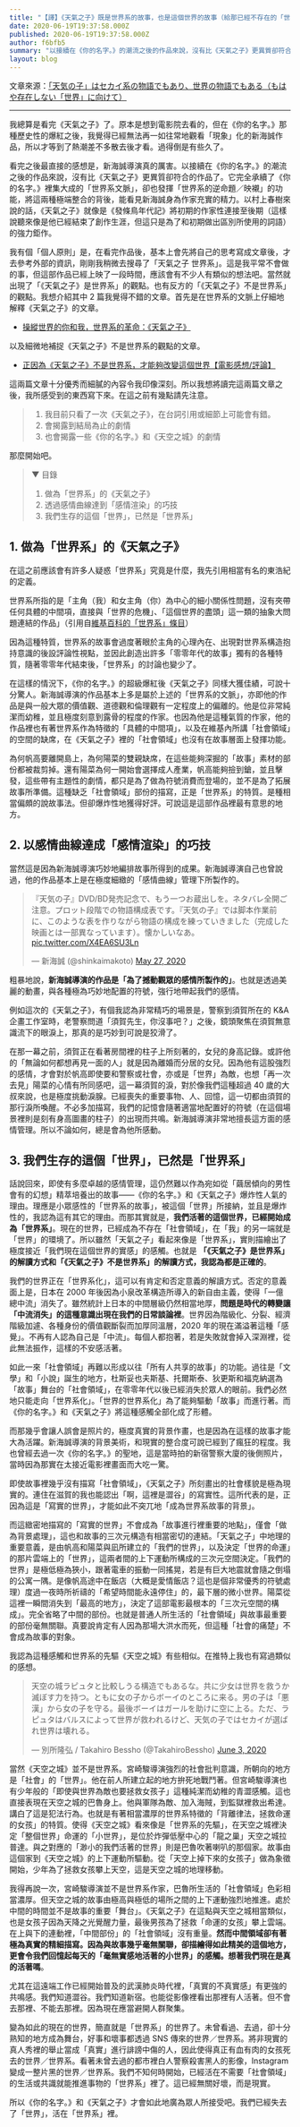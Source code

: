 ```yaml
---
title: "【譯】《天氣之子》既是世界系的故事，也是這個世界的故事（給那已經不存在的「世界」）"
date: 2020-06-19T19:37:58.000Z
published: 2020-06-19T19:37:58.000Z
author: f6bfb5
summary: "以接續在《你的名字。》的潮流之後的作品來說，沒有比《天氣之子》更異質卻符合的作品了。它完全承續了《你的名字。》裡集大成的「世界系文脈」，卻也發揮「世界系的逆命題／映襯」的功能，將這兩種極端整合的背後，能看見新海誠身為作家充實的精力。"
layout: blog
---
```


文章來源：[「天気の子」はセカイ系の物語でもあり、世界の物語でもある（もはや存在しない「世界」に向けて）](https://note.com/takahirobessho/n/n2b4a3f29a804)

---

我總算是看完《天氣之子》了。原本是想到電影院去看的，但在《你的名字。》那種歷史性的爆紅之後，我覺得已經無法再一如往常地觀看「現象」化的新海誠作品，所以才等到了熱潮差不多散去後才看。過得倒是有些久了。

看完之後最直接的感想是，新海誠導演真的厲害。以接續在《你的名字。》的潮流之後的作品來說，沒有比《天氣之子》更異質卻符合的作品了。它完全承續了《你的名字。》裡集大成的「世界系文脈」，卻也發揮「世界系的逆命題／映襯」的功能，將這兩種極端整合的背後，能看見新海誠身為作家充實的精力。以村上春樹來說的話，《天氣之子》就像是《發條鳥年代記》將初期的作家性連接至後期（這樣說聽來像是他已經結束了創作生涯，但這只是為了和初期做出區別所使用的詞語）的強力鉅作。

我有個「個人原則」是，在看完作品後，基本上會先將自己的思考寫成文章後，才去參考外部的資訊，剛剛我稍微去搜尋了「天氣之子 世界系」。這是我平常不會做的事，但這部作品已經上映了一段時間，應該會有不少人有類似的想法吧。當然就出現了「《天氣之子》是世界系」的觀點。也有反方的「《天氣之子》不是世界系」的觀點。我想介紹其中 2 篇我覺得不錯的文章。首先是在世界系的文脈上仔細地解釋《天氣之子》的文章。

- [操縱世界的你和我，世界系的革命：《天氣之子》](https://note.com/ring31800/n/nf549dfd0c74f)

以及細微地補捉《天氣之子》不是世界系的觀點的文章。

- [正因為《天氣之子》不是世界系，才能夠改變這個世界【電影感想/評論】](http://arcadia11.hatenablog.com/entry/2019/08/21/180000)

這兩篇文章十分優秀而細膩的內容令我印像深刻。所以我想將讀完這兩篇文章之後，我所感受到的東西寫下來。在這之前有幾點請先注意。

> 1. 我目前只看了一次《天氣之子》，在台詞引用或細節上可能會有錯。
> 2. 會揭露到結局為止的劇情
> 3. 也會揭露一些《你的名字。》和《天空之城》的劇情

那麼開始吧。

> ▼ 目錄
>
> 1. 做為「世界系」的《天氣之子》
> 2. 透過感情曲線達到「感情渲染」的巧技
> 3. 我們生存的這個「世界」，已然是「世界系」

## 1. 做為「世界系」的《天氣之子》

在這之前應該會有許多人疑惑「世界系」究竟是什麼，我先引用相當有名的東浩紀的定義。

世界系所指的是「主角（我）和女主角（你）為中心的細小關係性問題，沒有夾帶任何具體的中間項，直接與「世界的危機」、「這個世界的盡頭」這一類的抽象大問題連結的作品」（引用自[維基百科的「世界系」條目](https://ja.wikipedia.org/wiki/%E3%82%BB%E3%82%AB%E3%82%A4%E7%B3%BB)）

因為這種特質，世界系的故事會過度著眼於主角的心理內在、出現對世界系構造抱持意識的後設評論性視點，並因此創造出許多「零零年代的故事」獨有的各種特質，隨著零零年代結束後，「世界系」的討論也變少了。

在這樣的情況下，《你的名字。》的超級爆紅後《天氣之子》同樣大獲佳績，可說十分驚人。新海誠導演的作品基本上多是屬於上述的「世界系的文脈」，亦即他的作品是與一般大眾的價值觀、道德觀和倫理觀有一定程度上的偏離的。他是位非常純潔而幼稚，並且極度刻意到露骨的程度的作家。也因為他是這種氣質的作家，他的作品裡也有著世界系作為特徵的「具體的中間項」，以及在維基內所講「社會領域」的空間的缺席，在《天氣之子》裡的「社會領域」也沒有在故事層面上發揮功能。

為何帆高要離開島上，為何陽菜的雙親缺席，在這些能夠深掘的「故事」素材的部份都被裁剪掉。還有陽菜為何一開始會選擇成人產業，帆高能夠撿到鎗，並且擊發，這些帶有主題性的劇情，都只是為了做為符號消費而登場的，並不是為了拓展故事所準備。這種缺乏「社會領域」部份的描寫，正是「世界系」的特質。是種相當偏頗的說故事法。但卻爆炸性地獲得好評。可說這是這部作品裡最有意思的地方。

## 2. 以感情曲線達成「感情渲染」的巧技

當然這是因為新海誠導演巧妙地編排故事所得到的成果。新海誠導演自己也曾說過，他的作品基本上是在極度細緻的「感情曲線」管理下所製作的。

<blockquote class="twitter-tweet"><p lang="ja" dir="ltr">『天気の子』DVD/BD発売記念で、もう一つお蔵出しを。ネタバレ全開ご注意。プロット段階での物語構成表です。『天気の子』では脚本作業前に、このような表を作りながら物語の構成を練っていきました（完成した映画とは一部異なっています）。懐かしいなあ。 <a href="https://t.co/X4EA6SU3Ln">pic.twitter.com/X4EA6SU3Ln</a></p>&mdash; 新海誠 (@shinkaimakoto) <a href="https://twitter.com/shinkaimakoto/status/1265554723358334978?ref_src=twsrc%5Etfw">May 27, 2020</a></blockquote>

粗暴地說，**新海誠導演的作品是「為了撼動觀眾的感情所製作的」**。也就是透過美麗的動畫，與各種極為巧妙地配置的符號，強行地帶起我們的感情。

例如這次的《天氣之子》，有個我認為非常精巧的場景是，警察到須賀所在的 K&A 企畫工作室時，老警察問道「須賀先生，你沒事吧？」之後，鏡頭聚焦在須賀無意識流下的眼淚上，那真的是巧妙到可說是狡滑了。

在那一幕之前，須賀正在看著房間裡的柱子上所刻著的，女兒的身高記錄。或許他的「無論如何都想再見一面的人」就是因為離婚而分居的女兒。因為他有這股強烈的感情，才會對於帆高即使要和警察或社會，亦或是「世界」為敵，也想「再一次去見」陽菜的心情有所同感吧，這一幕須賀的淚，對於像我們這種超過 40 歲的大叔來說，也是極度挑動淚腺。已經喪失的重要事物、人、回憶，這一切都由須賀的那行淚所喚醒。不必多加描寫，我們的記憶會隨著適當地配置好的符號（在這個場景裡則是刻有身高圖畫的柱子）的出現而共鳴。新海誠導演非常地擅長這方面的感情管理。所以不論如何，總是會為他所感動。

## 3. 我們生存的這個「世界」，已然是「世界系」

話說回來，即使有多麼卓越的感情管理，這仍然難以作為宛如從「繭居傾向的男性會有的幻想」精萃培養出的故事——《你的名字。》和《天氣之子》爆炸性人氣的理由。理應是小眾感性的「世界系的故事」，被這個「世界」所接納，並且是爆炸性的，我認為這有其它的理由。而那其實就是，**我們活著的這個世界，已經開始成為「世界系」**。現在的世界，已經成為不存在「社會領域」，在「我」的另一端就是「世界」的環境了。所以雖然「天氣之子」看起來像是「世界系」，實則描繪出了極度接近「我們現在這個世界的實感」的感觸。也就是 **「《天氣之子》是世界系」的解讀方式和「《天氣之子》不是世界系」的解讀方式，我認為都是正確的**。

我們的世界正在「世界系化」，這可以有肯定和否定意義的解讀方式。否定的意義面上是，日本在 2000 年後因為小泉改革構造所導入的新自由主義，使得「一億總中流」消失了。雖然統計上日本的中間層級仍然相當地厚，**問題是時代的轉變讓「中流消失」的這種意識出現在我們的日常談論裡**。世界因為階級化、分裂、經濟階級加遽、各種身份的價值觀斷裂而加厚同溫層，2020 年的現在滿溢著這種「感覺」。不再有人認為自己是「中流」。每個人都抱著，若是失敗就會掉入深淵裡，從此無法振作，這樣的不安感活著。

如此一來「社會領域」再難以形成以往「所有人共享的故事」的功能。過往是「文學」和「小說」誕生的地方，杜斯妥也夫斯基、托爾斯泰、狄更斯和福克納選為「故事」舞台的「社會領域」，在零零年代以後已經消失於眾人的眼前。我們必然地只能走向「世界系化」。「世界的世界系化」為了能夠驅動「故事」而進行著。而《你的名字。》和《天氣之子》將這種感觸全部化成了形體。

而那幾乎會讓人誤會是照片的，極度真實的背景作畫，也是因為在這樣的故事才能大為活躍。新海誠導演的背景美術，和現實的整合度可說已經到了瘋狂的程度。我也曾經去過一次《你的名字。》的聖地，這是當時拍的新宿警察大廈的後側照片，當時因為那實在太接近電影裡畫面而大吃一驚。

即使故事裡幾乎沒有描寫「社會領域」，《天氣之子》所刻畫出的社會樣貌是極為現實的。連住在滋賀的我也能認出「啊，這裡是澀谷」的寫實性。這所代表的是，正因為這是「寫實的世界」，才能如此不突兀地「成為世界系故事的背景」。

而這緻密地描寫的「寫實的世界」不會成為「故事進行裡重要的地點」，僅會「做為背景處理」，這也和故事的三次元構造有相當密切的連結。「天氣之子」中地理的重要意義，是由帆高和陽菜與凪所建立的「我們的世界」，以及決定「世界的命運」的那片雲端上的「世界」，這兩者間的上下運動所構成的三次元空間決定。「我們的世界」是極低極為狹小，跟著電車的振動一同搖晃，若是有巨大地震就會隨之倒塌的公寓一隅。是像帆高途中在飯店（大概是愛情飯店？這也是個非常優秀的符號處理）度過一夜時所祈禱的「希望時間能永遠停住」的，最下層的微小世界。陽菜從這裡一瞬間消失到「最高的地方」，決定了這部電影最根本的「三次元空間的構成」。完全省略了中間的部份。也就是普通人所生活的「社會領域」與故事最重要的部份毫無關聯。真要說肯定有人因為那場大洪水而死，但這種「社會的痛楚」不會成為故事的對象。

我認為這種感觸和世界系的先驅《天空之城》有些相似。在推特上我也有寫過類似的感想。

<blockquote class="twitter-tweet"><p lang="ja" dir="ltr">天空の城ラピュタと比較しうる構造でもあるな。共に少女は世界を救うか滅ぼす力を持つ。ともに女の子からボーイのところに来る。男の子は「悪漢」から女の子を守る。最後ボーイはガールを助けに空に上る。ただ、ラピュタはバルスによって世界が救われるけど、天気の子ではセカイが選ばれ世界は壊れる。</p>&mdash; 別所隆弘 / Takahiro Bessho (@TakahiroBessho) <a href="https://twitter.com/TakahiroBessho/status/1268241292426788864?ref_src=twsrc%5Etfw">June 3, 2020</a></blockquote>

當然《天空之城》並不是世界系。宮崎駿導演強烈的社會批判意識，所朝向的地方是「社會」的「世界」。他在前人所建立起的地方拚死地戰鬥著。但宮崎駿導演也有少年般的「即使與世界為敵也要拯救女孩子」這種純潔而幼稚的青澀感觸。這也直接表現在天空之城的巴魯身上。他與軍隊為敵、加入海賊，到監獄裡救出希達。講白了這是犯法行為。也就是有著相當濃厚的世界系特徵的「背離律法，拯救命運的女孩」的特質。使得《天空之城》看來像是「世界系的先驅」，在天空之城裡決定「整個世界」命運的「小世界」，是位於炸彈低壓中心的「龍之巢」天空之城拉普達。與之對應的「渺小的我們活著的世界」則是巴魯吹著喇叭的那個家。故事由這個家到《天空之城》的上下運動所驅動。從「天空上掉下來的女孩子」做為象徵開始，少年為了拯救女孩攀上天空，這是天空之城的地理移動。

我得再說一次，宮崎駿導演並不是世界系作家，巴魯所生活的「社會領域」色彩相當濃厚。但天空之城的故事由極高與極低的場所之間的上下運動強烈地推進。處於中間的時間並不是故事的重要「舞台」。《天氣之子》在這點與天空之城相當類似，也是女孩子因為天降之光覺醒力量，最後男孩為了拯救「命運的女孩」攀上雲端。在上與下的連動裡，「中間部份」的「社會領域」沒有重量。**然而中間領域卻有著極為真實的精細描寫。因為與故事幾乎毫無關聯，卻描繪得如此精美的這個地方，更會令我們回憶起每天的「毫無實感地活著的小世界」的感觸。想著我們現在是真的活著嗎**。

尤其在這遠端工作已經開始普及的武漢肺炎時代裡，「真實的不真實感」有更強的共鳴感。我們知道澀谷。我們知道新宿。也能從影像裡看出那裡有人活著。但不會去那裡、不能去那裡。因為現在應當避開人群聚集。

變為如此的現在的世界，簡直就是「世界系」的世界了。未曾看過、去過，卻十分熟知的地方成為舞台，好事和壞事都透過 SNS 傳來的世界／世界系。將非現實的真人秀裡的舉止當成「真實」進行誹謗中傷的人，因此使得真正有血有肉的女孩死去的世界／世界系。看著未曾去過的都市裡白人警察殺害黑人的影像，Instagram 變成一整片黑的世界／世界系。我們不知何時開始，已經活在不需要「社會領域」的生活或共識就能推進事物的「世界系」裡了。這已經無關好壞，而是現實。

所以《你的名字。》和《天氣之子》才會如此地廣為眾人所接受吧。我們已經失去了「世界」，活在「世界系」裡。
